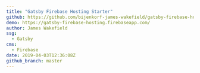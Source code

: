 ```yaml
---
title: "Gatsby Firebase Hosting Starter"
github: https://github.com/bijenkorf-james-wakefield/gatsby-firebase-hosting-starter
demo: https://gatsby-firebase-hosting.firebaseapp.com/
author: James Wakefield
ssg:
  - Gatsby
cms:
  - Firebase
date: 2019-04-03T12:36:08Z
github_branch: master
---
```

